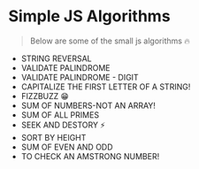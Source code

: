 # Simple JS Algorithms

> Below are some of the small js algorithms 🔥

- STRING REVERSAL
- VALIDATE PALINDROME
- VALIDATE PALINDROME - DIGIT
- CAPITALIZE THE FIRST LETTER OF A STRING!
- FIZZBUZZ 😁
- SUM OF NUMBERS-NOT AN ARRAY!
- SUM OF ALL PRIMES
- SEEK AND DESTORY ⚡
- SORT BY HEIGHT
- SUM OF EVEN AND ODD
- TO CHECK AN AMSTRONG NUMBER!
